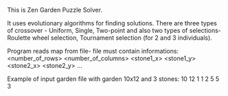 This is Zen Garden Puzzle Solver.

It uses evolutionary algorithms for finding solutions. There are
three types of crossover - Uniform, Single, Two-point and also
two types of selections- Roulette wheel selection, Tournament selection
(for 2 and 3 individuals).

Program reads map from file- file must contain informations:
<number_of_rows> <number_of_columns>
<stone1_x> <stone1_y>
<stone2_x> <stone2_y>
...

Example of input garden file with garden 10x12 and 3 stones:
10 12
1 1
2 5
5 3